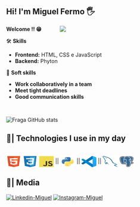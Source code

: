 ## Hi! I'm Miguel Fermo 🖐️

<img src="https://raw.githubusercontent.com/MicaelliMedeiros/micaellimedeiros/master/image/computer-illustration.png" min-width="360px" max-width="360px" width="360px" align="right">

 <strong> Welcome !! 😁 </strong>

 🛠 <b>Skills</b>

- **Frontend:** HTML, CSS e JavaScript
- **Backend:** Phyton

👔 <b> Soft skills</b>
<br>

- **Work collaboratively in a team**
- **Meet tight deadlines**
- **Good communication skills**

<br>

 ![Fraga GitHub stats](https://github-readme-stats.vercel.app/api?username=miguelfermo&show_icons=true&theme=dark&count_private=true)

## 📌| Technologies I use in my day

<div style="display: inline_block"><br>

<img align="center" alt="Miguel-HTML" height="30" width="40" src="https://raw.githubusercontent.com/devicons/devicon/master/icons/html5/html5-original.svg">
  <img align="center" alt="Miguel-CSS" height="30" width="40" src="https://raw.githubusercontent.com/devicons/devicon/master/icons/css3/css3-original.svg">
  <img align="center" alt="Miguel-CSS" height="30" width="40" src="https://raw.githubusercontent.com/devicons/devicon/master/icons/javascript/javascript-original.svg">
  ||
  <img align="center" alt="Miguel-Python" height="30" width="40" src="https://raw.githubusercontent.com/devicons/devicon/master/icons/python/python-original.svg"> 
  || 
  <img align="center" alt="Miguel-vscode" height="30" width="40" src="https://raw.githubusercontent.com/devicons/devicon/master/icons/vscode/vscode-original.svg">
  || 
  <img align="center" alt="Miguel-MySQL" height="30" width="40" src="https://raw.githubusercontent.com/devicons/devicon/master/icons/mysql/mysql-original.svg">
  <img align="center" alt="Miguel-Postgresql" height="30" width="40" src="https://raw.githubusercontent.com/devicons/devicon/master/icons/postgresql/postgresql-original.svg">
  
</div>

## 📌| Media

<div>

<a href="https://www.linkedin.com/in/miguel-rossi-fermo-b6461024a/" target="_blank"><img align="center" src="https://raw.githubusercontent.com/rahuldkjain/github-profile-readme-generator/master/src/images/icons/Social/linked-in-alt.svg" alt="Linkedin-Miguel" height="30" width="40" /></a>
<a href="https://www.instagram.com/miguel_fermo/" target="_blank"><img align="center" src="https://raw.githubusercontent.com/rahuldkjain/github-profile-readme-generator/master/src/images/icons/Social/instagram.svg" alt="Instagram-Miguel" height="30" width="40" /></a>
</div>
